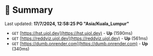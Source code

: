 # 📖 Summary
Last updated: **17/7/2024, 12:58:25 PG "Asia/Kuala_Lumpur"**

- `GET` [https://hst.ujol.dev](https://hst.ujol.dev) - **Up** (1590ms)
- `GET` [https://reddviz.ujol.dev](https://reddviz.ujol.dev) - **Up** (561ms)
- `GET` [https://dumb.onrender.com](https://dumb.onrender.com) - **Up** (340ms)
